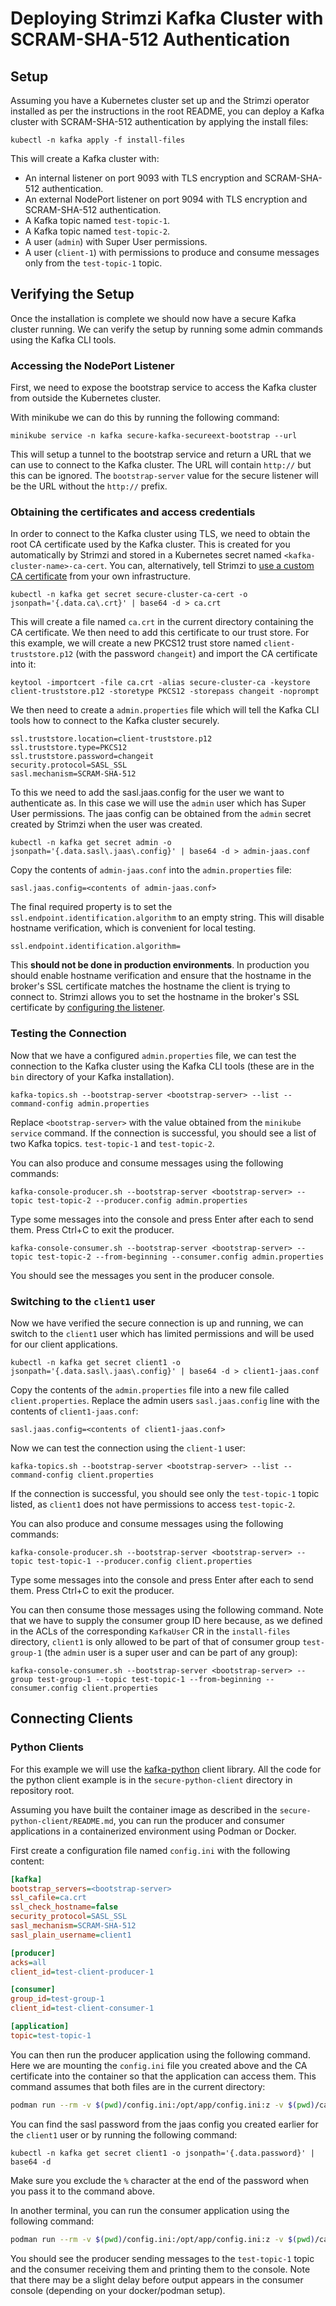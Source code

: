# Deploying Strimzi Kafka Cluster with SCRAM-SHA-512 Authentication

## Setup

Assuming you have a Kubernetes cluster set up and the Strimzi operator installed as per the instructions in the root README, you can deploy a Kafka cluster with SCRAM-SHA-512 authentication by applying the install files:

```shell
kubectl -n kafka apply -f install-files
```

This will create a Kafka cluster with:
- An internal listener on port 9093 with TLS encryption and SCRAM-SHA-512 authentication.
- An external NodePort listener on port 9094 with TLS encryption and SCRAM-SHA-512 authentication.
- A Kafka topic named `test-topic-1`.
- A Kafka topic named `test-topic-2`.
- A user (`admin`) with Super User permissions.
- A user (`client-1`) with permissions to produce and consume messages only from the `test-topic-1` topic.

## Verifying the Setup

Once the installation is complete we should now have a secure Kafka cluster running.
We can verify the setup by running some admin commands using the Kafka CLI tools. 

### Accessing the NodePort Listener

First, we need to expose the bootstrap service to access the Kafka cluster from outside the Kubernetes cluster. 

With minikube we can do this by running the following command:

```shell
minikube service -n kafka secure-kafka-secureext-bootstrap --url
```
This will setup a tunnel to the bootstrap service and return a URL that we can use to connect to the Kafka cluster. 
The URL will contain `http://` but this can be ignored. 
The `bootstrap-server` value for the secure listener will be the URL without the `http://` prefix.

### Obtaining the certificates and access credentials

In order to connect to the Kafka cluster using TLS, we need to obtain the root CA certificate used by the Kafka cluster.
This is created for you automatically by Strimzi and stored in a Kubernetes secret named `<kafka-cluster-name>-ca-cert`.
You can, alternatively, tell Strimzi to [use a custom CA certificate](https://strimzi.io/docs/operators/latest/deploying#installing-your-own-ca-certificates-str) from your own infrastructure.

```shell
kubectl -n kafka get secret secure-cluster-ca-cert -o jsonpath='{.data.ca\.crt}' | base64 -d > ca.crt
```

This will create a file named `ca.crt` in the current directory containing the CA certificate.
We then need to add this certificate to our trust store. 
For this example, we will create a new PKCS12 trust store named `client-truststore.p12` (with the password `changeit`) and import the CA certificate into it:

```shell
keytool -importcert -file ca.crt -alias secure-cluster-ca -keystore client-truststore.p12 -storetype PKCS12 -storepass changeit -noprompt
```

We then need to create a `admin.properties` file which will tell the Kafka CLI tools how to connect to the Kafka cluster securely.

```properties
ssl.truststore.location=client-truststore.p12
ssl.truststore.type=PKCS12
ssl.truststore.password=changeit
security.protocol=SASL_SSL
sasl.mechanism=SCRAM-SHA-512
```
To this we need to add the sasl.jaas.config for the user we want to authenticate as.
In this case we will use the `admin` user which has Super User permissions.
The jaas config can be obtained from the `admin` secret created by Strimzi when the user was created.

```shell
kubectl -n kafka get secret admin -o jsonpath='{.data.sasl\.jaas\.config}' | base64 -d > admin-jaas.conf
```

Copy the contents of `admin-jaas.conf` into the `admin.properties` file:

```properties
sasl.jaas.config=<contents of admin-jaas.conf>
```

The final required property is to set the `ssl.endpoint.identification.algorithm` to an empty string. 
This will disable hostname verification, which is convenient for local testing. 

```properties
ssl.endpoint.identification.algorithm=
```

This **should not be done in production environments**. 
In production you should enable hostname verification and ensure that the hostname in the broker's SSL certificate matches the hostname the client is trying to connect to.
Strimzi allows you to set the hostname in the broker's SSL certificate by [configuring the listener](https://strimzi.io/docs/operators/latest/configuring#type-GenericKafkaListenerConfigurationBroker-reference).

### Testing the Connection

Now that we have a configured `admin.properties` file, we can test the connection to the Kafka cluster using the Kafka CLI tools (these are in the `bin` directory of your Kafka installation).

```shell
kafka-topics.sh --bootstrap-server <bootstrap-server> --list --command-config admin.properties
```

Replace `<bootstrap-server>` with the value obtained from the `minikube service` command. If the connection is successful, you should see a list of two Kafka topics. `test-topic-1` and `test-topic-2`.

You can also produce and consume messages using the following commands:

```shell
kafka-console-producer.sh --bootstrap-server <bootstrap-server> --topic test-topic-2 --producer.config admin.properties
```
Type some messages into the console and press Enter after each to send them.
Press Ctrl+C to exit the producer.

```shell
kafka-console-consumer.sh --bootstrap-server <bootstrap-server> --topic test-topic-2 --from-beginning --consumer.config admin.properties
```
You should see the messages you sent in the producer console.

### Switching to the `client1` user

Now we have verified the secure connection is up and running, we can switch to the `client1` user which has limited permissions and will be used for our client applications.

```shell
kubectl -n kafka get secret client1 -o jsonpath='{.data.sasl\.jaas\.config}' | base64 -d > client1-jaas.conf
```

Copy the contents of the `admin.properties` file into a new file called `client.properties`. 
Replace the admin users `sasl.jaas.config` line with the contents of `client1-jaas.conf`:

```properties
sasl.jaas.config=<contents of client1-jaas.conf>
```

Now we can test the connection using the `client-1` user:

```shell
kafka-topics.sh --bootstrap-server <bootstrap-server> --list --command-config client.properties
```

If the connection is successful, you should see only the `test-topic-1` topic listed, as `client1` does not have permissions to access `test-topic-2`.

You can also produce and consume messages using the following commands:

```shell
kafka-console-producer.sh --bootstrap-server <bootstrap-server> --topic test-topic-1 --producer.config client.properties
```
Type some messages into the console and press Enter after each to send them.
Press Ctrl+C to exit the producer.  

You can then consume those messages using the following command. 
Note that we have to supply the consumer group ID here because, as we defined in the ACLs of the corresponding `KafkaUser` CR in the `install-files` directory, `client1` is only allowed to be part of that of consumer group `test-group-1` (the `admin` user is a super user and can be part of any group):

```shell
kafka-console-consumer.sh --bootstrap-server <bootstrap-server> --group test-group-1 --topic test-topic-1 --from-beginning --consumer.config client.properties
```

## Connecting Clients

### Python Clients

For this example we will use the [kafka-python](https://kafka-python.readthedocs.io/en/master/) client library.
All the code for the python client example is in the `secure-python-client` directory in repository root.

Assuming you have built the container image as described in the `secure-python-client/README.md`, you can run the producer and consumer applications in a containerized environment using Podman or Docker.

First create a configuration file named `config.ini` with the following content:

```ini
[kafka]
bootstrap_servers=<bootstrap-server>
ssl_cafile=ca.crt
ssl_check_hostname=false
security_protocol=SASL_SSL
sasl_mechanism=SCRAM-SHA-512
sasl_plain_username=client1

[producer]
acks=all
client_id=test-client-producer-1

[consumer]
group_id=test-group-1
client_id=test-client-consumer-1

[application]
topic=test-topic-1
```


You can then run the producer application using the following command.
Here we are mounting the `config.ini` file you created above and the CA certificate into the container so that the application can access them. 
This command assumes that both files are in the current directory:

```bash
podman run --rm -v $(pwd)/config.ini:/opt/app/config.ini:z -v $(pwd)/ca.crt:/opt/app/ca.crt:z secure-python-kafka-client:latest producer --config config.ini --sasl_password=<sasl-password>
```

You can find the sasl password from the jaas config you created earlier for the `client1` user or by running the following command:

```shell
kubectl -n kafka get secret client1 -o jsonpath='{.data.password}' | base64 -d
```
Make sure you exclude the `%` character at the end of the password when you pass it to the command above.

In another terminal, you can run the consumer application using the following command:

```bash
podman run --rm -v $(pwd)/config.ini:/opt/app/config.ini:z -v $(pwd)/ca.crt:/opt/app/ca.crt:z secure-python-kafka-client:latest consumer --config config.ini --sasl_password=<sasl-password>
```

You should see the producer sending messages to the `test-topic-1` topic and the consumer receiving them and printing them to the console.
Note that there may be a slight delay before output appears in the consumer console (depending on your docker/podman setup).